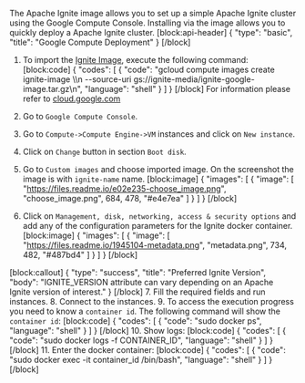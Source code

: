 The Apache Ignite image allows you to set up a simple Apache Ignite cluster using the Google Compute Console. Installing via the image allows you to quickly deploy a Apache Ignite cluster.
[block:api-header]
{
  "type": "basic",
  "title": "Google Compute Deployment"
}
[/block]
1. To import the [Ignite Image](https://storage.googleapis.com/ignite-media/ignite-google-image.tar.gz), execute the following command:
[block:code]
{
  "codes": [
    {
      "code": "gcloud compute images create ignite-image \\\n   --source-uri gs://ignite-media/ignite-google-image.tar.gz\n",
      "language": "shell"
    }
  ]
}
[/block]
For information please refer to [cloud.google.com](https://cloud.google.com/compute/docs/images#import_an_image)

2. Go to `Google Compute Console`.
3. Go to `Compute->Compute Engine->VM` instances and click on `New instance`.
4. Click on `Change` button in section `Boot disk`.
5. Go to `Custom images` and choose imported image. On the screenshot the image is with `ignite-name` name.
[block:image]
{
  "images": [
    {
      "image": [
        "https://files.readme.io/e02e235-choose_image.png",
        "choose_image.png",
        684,
        478,
        "#e4e7ea"
      ]
    }
  ]
}
[/block]
6. Click on `Management, disk, networking, access & security options` and add any of the configuration parameters for the Ignite docker container.
[block:image]
{
  "images": [
    {
      "image": [
        "https://files.readme.io/1945104-metadata.png",
        "metadata.png",
        734,
        482,
        "#487bd4"
      ]
    }
  ]
}
[/block]

[block:callout]
{
  "type": "success",
  "title": "Preferred Ignite Version",
  "body": "IGNITE_VERSION attribute can vary depending on an Apache Ignite version of interest."
}
[/block]
7. Fill the required fields and run instances.
8. Connect to the instances.
9. To access the execution progress you need to know a `container id`. The following command will show the `container id`:
[block:code]
{
  "codes": [
    {
      "code": "sudo docker ps",
      "language": "shell"
    }
  ]
}
[/block]
10. Show logs:
[block:code]
{
  "codes": [
    {
      "code": "sudo docker logs -f CONTAINER_ID",
      "language": "shell"
    }
  ]
}
[/block]
 11. Enter the docker container:
[block:code]
{
  "codes": [
    {
      "code": "sudo docker exec -it container_id /bin/bash",
      "language": "shell"
    }
  ]
}
[/block]